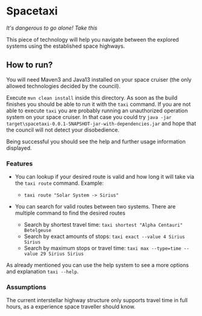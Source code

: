 # Spacetaxi

_It's dangerous to go alone! Take this_

This piece of technology will help you navigate between the explored systems using the established space highways.

## How to run?

You will need Maven3 and Java13 installed on your space cruiser (the only allowed technologies decided by the council).

Execute `mvn clean install` inside this directory. As soon as the build finishes you should be able to run it with the `taxi` command. If you are not able to execute `taxi` you are probably running an unauthorized operation system on your space cruiser. In that case you could try `java -jar target\spacetaxi-0.0.1-SNAPSHOT-jar-with-dependencies.jar` and hope that the council will not detect your disobedience.

Being successful you should see the help and further usage information displayed.

### Features

* You can lookup if your desired route is valid and how long it will take via the `taxi route` command. Example:
  * `taxi route "Solar System -> Sirius"`

* You can search for valid routes between two systems. There are multiple command to find the desired routes
  * Search by shortest travel time: `taxi shortest "Alpha Centauri" Betelgeuse`
  * Search by exact amounts of stops: `taxi exact --value 4 Sirius Sirius`
  * Search by maximum stops or travel time: `taxi max --type=time --value 29 Sirius Sirius` 

As already mentioned you can use the help system to see a more options and explanation `taxi --help`.

### Assumptions
The current interstellar highway structure only supports travel time in full hours, as a experience space traveller should know.